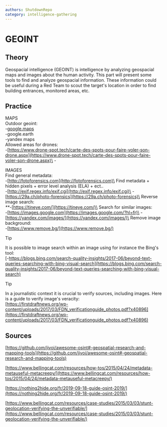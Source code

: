 ```yaml
---
authors: ShutdownRepo
category: intelligence-gathering
---
```


# GEOINT

## Theory 

Geospacial intelligence (GEOINT) is intelligence by analyzing geospacial maps and images about the human activity. This part will present some tools to find and analyze geospacial information. These information could be useful during a Red Team to scout the target's location in order to find building entrances, monitored areas, etc.

## Practice 

MAPS\
Outdoor geoint:\
\-[google.maps](https://www.google.com/maps)\
\-google.earth\
\-yandex maps\
Allowed areas for drones:\
\-[https://www.drone-spot.tech/carte-des-spots-pour-faire-voler-son-drone.aspx](https://www.drone-spot.tech/carte-des-spots-pour-faire-voler-son-drone.aspx)\
\-

IMAGES\
Find general metadata:\
\-[http://fotoforensics.com](http://fotoforensics.com)\
Find metadata + hidden pixels + error level analysis (ELA) + ect..\
\-[http://exif.regex.info/exif.cgi](http://exif.regex.info/exif.cgi)\
\-[https://29a.ch/photo-forensics](https://29a.ch/photo-forensics)\
Reverse image search:\
_**_-[https://tineye.com/](https://tineye.com/)\
Search for similar images:\
\-[https://images.google.com](https://images.google.com/?hl=fr)\
\-[https://yandex.com/images/](https://yandex.com/images/)\
Remove image background:\
\-[https://www.remove.bg/](https://www.remove.bg/)

> [!TIP]
> It is possible to image search within an image using for instance the Bing's tool:\
> [-https://blogs.bing.com/search-quality-insights/2017-06/beyond-text-queries-searching-with-bing-visual-search](https://blogs.bing.com/search-quality-insights/2017-06/beyond-text-queries-searching-with-bing-visual-search)

> [!TIP]
> In a journalistic context it is crucial to verify sources, including images. Here is a guide to verify image's veracity:\
> [https://firstdraftnews.org/wp-content/uploads/2017/03/FDN_verificationguide_photos.pdf?x40896](https://firstdraftnews.org/wp-content/uploads/2017/03/FDN_verificationguide_photos.pdf?x40896)

## Sources

[https://github.com/jivoi/awesome-osint#-geospatial-research-and-mapping-tools](https://github.com/jivoi/awesome-osint#-geospatial-research-and-mapping-tools)

[https://www.bellingcat.com/resources/how-tos/2015/04/24/metadata-metauseful-metacreepy/](https://www.bellingcat.com/resources/how-tos/2015/04/24/metadata-metauseful-metacreepy/)

[https://nothing2hide.org/fr/2019-09-18-guide-osint-2019/](https://nothing2hide.org/fr/2019-09-18-guide-osint-2019/)

[https://www.bellingcat.com/resources/case-studies/2015/03/03/stunt-geolocation-verifying-the-unverifiable/](https://www.bellingcat.com/resources/case-studies/2015/03/03/stunt-geolocation-verifying-the-unverifiable/)
